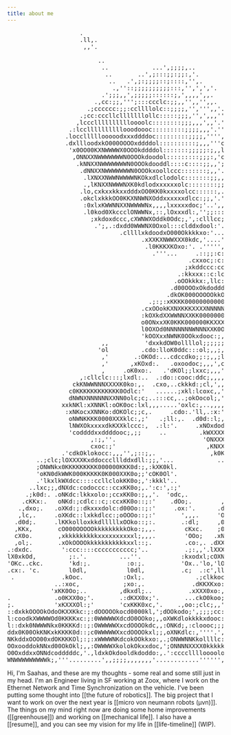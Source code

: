 ```yaml
---
title: about me
---
```

<pre class="ascii-art">
                    .                                                                                                       
                    .ll,.                                                                                                   
                     ,,'.                                                                                                   
                                                                                                                            
                         ..                                                                                                 
                          ..            ...',;;;;,..                                                                        
                           ..       ..',;:::;;:;;:,'.                                                                       
                            ..   .',;:;;;;::;::::,'',.                                                                      
                             .,''::;;;;;;;;;;:::,'',',','.                                                                    
                          .';;;,,',;;;;;::::::;,',,,,',,.                                                                   
                        .,cc:;;,''';:::ccclc:;;,,'',,'',,.                                                                  
                      .;cccccc:;;:ccllllolc::;;;;,'',''',,'..                                                               
                    .;cc:cccllclllllllollc:::::;;;,'',',,,'''.                                                              
                   ,lccclllllllllloooolc::::::::;;;,,,',,'.'''........                                                      
                 .:lccllllllllllooodoooc:::::::::;;;;,,,'.''',;::;,,,,,'.                                                   
                .locclllllooooodxxxddddoc:::::::::;;;;,'''',:::;,,''''''.                                                  
                .dxllloodxkO000OOOOxddddol::::::::::;,,,'''cxkko;''',,''''.                                                 
                 'x0OO00KXNWWWWX0OOOkddddol:::::::;;;;;:;,,lkkko,''',;,'''.                                                 
                  ,ONNXXNWWWWWWWN0OOOkdoodol:::::::::;;;:,'cxk0x:'''''''',.                                                 
                   .kNNXXNWWWWWWWN0OOOkdooddl::::c::::;;,,';dkOkc,,''','',.                                                 
                    .dNNXXNWWWWWWWN0OOOkxoollccc:::::::;,,'.;lllc;',,,,,,.                                                  
                     .lXNXXNWWNWWWWNKOkxdlclodolc:::::::;;,,'';:::;,,''..                                                   
                     .,lKNXXNWWWNXK0kdlodxxxxxxolc::::::::;;'..'.....                                                       
                    .lo,cxkxxkkxxdddxOO0KK0kxxxxolcc::::::,....'.                                                           
                    .okclxkkkOO0KKXNNWNXOddxxxxxxdlcc:;;,'.',,'..         .. .....                                          
                     :0xlxKWWNNXXNWWWWNx,,,,lxxxxxdoc;'..',,,,,....     ..        ..                                        
                     .l0kod0XkccclONWWNx,::,lOxxxdl:,'';;:::;'......  .            ..    ..                                 
                       ;xkdoxdccc,cXWNWXOddk0Odc;,',:clllcc;.. .......          ....'''',,''.                               
                        .';,.:dxdd0WWWNX0Oxol:::clddxdool:'.....  ..... .....',,,,,,,,,;,''''.                              
                               .cllllxkdoodxO000Okkkkxo:'........   .....''',,,,,,,,,;;,''''''.                             
                                     .xXXKXNWWXXX0kdc,'....'......  . .......,,,,,,,:;''.....''..''...                      
                                      .l0KKKXKOxo:'. .''''',;,'..............,,;;;;c;'.....'::,,,,,,,,.                     
                                        .'''...     .::;;:c:;;,'...........';:::::c;'.....;ol,,,''''',,'.                   
                                                  .cxxoc;:c:;::,.........';ccllc:c;'..',':kOl,,''','''',.                   
                                                 ;xkddccc:cc:;;;,,,'..',;codddocc;''.';;,:ddc,,'',;,..'''.                  
                                               .:kkxxx::c:lcccc:;,;::::lodddddll:,,'..''.,xOo;,,'','..','                   
                                              .oOOkkkx:,llc:;:clooooooddddxxollc,,,,......o0x:,,,''''',,.                   
                                             .d00OOOxOkdodddddoddddxkkkkkkkxocc;,,,,'......;:;,'',,,,,'.                    
                                            .dkOK000OOOOOkkOkxxxkOO00KKK000dcc;,,,,,''........',,'''....                    
                                       .;:;:xKKKK00000000000KKKXXXXNNXXKKK0occ;,,,,,,''...... .:l:;'''''.                   
                                     .cxOOokKXNXKKKXXXXNNNNNXXKK00000OOOkO0x:::,,,,,,,'''......cOxoc,'''.                   
                                     :kOXkdXXWWNNXXKK000000000000000KXKK0Okkl::;,,,,,,,','''''.,kOdl;'''.                   
                                     o0ONxxXK0KKK000000KKXXXXNNNXXX0KXXKKOkOxc::;,,,,,,,,,''''''o0xo:,''.                   
                                     l0OXOd0NNNNNNNWNNNXXK0Okxxdoolc:ckXX0Okko:::,,,,,,,,,,,,,,';kOdo;'''.                  
                                     'kOOXxxNWNK0OOkxdooc:;,,,,,,,;,,':OXKOkkxc;:;,',',,,,,,,,,,'l0kdc,''.                  
                          ,,          'dxxkdOW0ollllol;;;;;;;;;,,,,,,,'lKXOkxkd:::;,',,,,,,,,,,,';O0xo;''..                 
                         'ol         .cdo:lloK0ddc:::ol;,,;,,',;,;;;;,,,dXKOxxxl;::;,,,,,,,,,,,,''oKOd:.....                
                          ,'       .:OKOd:...cdccdko;;:;,,;lolll;;;,;;,,:kKOkxkxc:::,,,,,,,,,,,,,',loc;,'....               
                          ,'      ,xKOxd:.   .oxoodoc;,,,',cdc;::,;,,;,,'cOOkkxkd:::;,,,,,,,,,,,,,''oOdl:'..                
                          ,     .oK0xo:.   .'dKOl;;lxxc;,,,';c:ldldo:;,,,,oOkkkxxl;::;',,,,,,,,,,,,'cOkoc,...               
                    ,:cllclc:::;lxdl:..  .:do::cooc:ddc;,,,,,;;;::::;;,',';xOkkxxdc;::,,,,,,,,,,,,,'cOxl:,''.              
                  ckKNWWNNNXXXXK0ko:,.  .cxo,..ckkkd:;cl,',,,'',,,;::;,',,'ckOxdddo:::;,,,,,,,,,,,,,'cOxl:,''.              
                 c0KKKKKKKKKKKK0Odlc:'   ......;xkl:lcoxc,,',,',;''ldlllllclddollllc::;,''',,,,,,,',.,xkdl;''.              
                 dNWNXNNNNNNXXNN0olc;c;..:::cc,..;okOocol;,','.....,::ccccllllllc:cllccc:::;;:;;;,,'..coc;'.....            
               xxkNKl:xXNNKl:oOK0oc:lxl,,,.....'oxlc:,..,,,,''.....',,,,,,;;;;;::,;::::::cccclccc::;,;,',,,,,,,'''.         
                :xNKocxXNNKo:dOKOlc;;c,.     .cdo:.'ll,.:x:''.....',,,,,''''',,,''',,,,,,,,;;;;;;;;;,,,..cl;,,,,,','.       
                 oNWNKKKK0000XXXklc:,;'   .;ll:,.  .d0d::l;,,,:lolc:;;,,,'',,;,,'',,,,,,,,,,,',,',,,'''.:l,,,,,,'''',.      
                 lNWXOkxxxxdkKXXklccc:,  .:l:'.     .xNOxdodk0KOxxol:,,;clcc::;,,,,,,,;;;;,,,,,,,,,'.'.'lc,,,,:,.',','      
                 'coddddxxddddooc;,;;     ..         .kWXXXXXXKoldcol,'':oxxxddollc:;,,,''''',,;,,''''.'lc,,'''..''',.      
                       ,:;,''.                        'ONXXXXXKklol:cl;';ldddddddddolc;;;,''......  .....,;,,,,,','.        
                       cxoc:;'                         ,KNXXXXK0kolcclcclodddddddddolc;;;,''......  .................        
               .'cdkOklokocc:,,,'',;::;,.               ,k0KXXKKK00Okkxxddddddoooolc:;,''... .....        ........          
        ..;clc;lOXXXXKxddoccclllddxdll:;;,'...            ..'''''''''..''''...........    ........                          
        ;ONWNkx0KKKKKKKKK000000KKK0d:;,:kXK0kl.                        .'.........................                          
        'oKN0dkWWK000KKKKK0K000XXK0o;;'cOK0Ol'.                        .',;:::;,''...... .........                          
        .'lkxlkWXdcc::::ccllclokKK0o;,':kkkl'..                 .....  .,;;:cc:;'.....................                      
      ..lxc;;,dNXdc:codoccc::ccxKK0o;,.':c:',:;'             .cxO0Oo::c;,;::lll:,................''''.                      
     .;k0d:. .oNKdc:lkkxolo:;ccxKK0o:;,,'.  'odc,.          ,kKXX0olxxl;'.,::::;,................'''''.                     
    .cKKx:.   oNKd:;cdlc::c;:ccxKK0o::;:'    .dOo;.        ,OKXNXol0X0kxdlloooool:;;,,',;:cc:,'......',,,,,,......          
   .,dxo;.   .oXKd:;:dkxxxdolc:d00Oo::;:'     .ox:'.      .dKKXXO:l00000OOOOOOOOOOOkxxxxxkxl;'.....'cdddol:,,,,,,,'.        
   ,lc,.     .oXKdc::lxkkdlcc:;oOOOo::;:'       ',,,.     'O0O00x;l0000Okkkkkkkkkxdddddddo:,,..,;':xOOkkx:,,,,,,,,,,.       
  .d0d;.     .lKKkolloxkkdlllllxOOko::;:.       .:dl;     ,0K0O0d,;xOkkkkkkkkkxxxxdddddddo;,...,.:OOOkxx:',,'..'',,,'       
  ,KKx,       cO000OOOOOkkkkkkkkkOko:;,,.        cKxc.    ;0KO00d,.;dxddxxxxdddddolooooooc;'.....dOxxxkl',,'.''..',,'.      
  cX0o.       ,xkkkkkkkkkxxxxxxxxxxl;,,,.        'OOo;   .xNXKKx:,'.,ldooooooollllcllclllc,'....'xxoodd:',,.';,..',,.       
  ,ol;.       .xOkOOOOkkkkkkkkkkkxxl::;.         .co:,. .dXXXXk:,,''..,:ccccccccccc:::::::,'... ,kxdddl:',,'.''..','.       
.:dxdc.        ':ccc::::ccccccccccc;'..          .;:,,'.lXXXX0c,;,'','.......'',,,,;;;;,;;;,,'..dOxdxd:'',,,'.''',,.        
lX0xkOd,         ;:.'.         ...''.           :kxodxl;cOXNKl,;;;,,'.               ..........dOxddd:,'',,,,,,'.         
'OKc..ckc.       'kd:;.          :o:;.          'Ox..'lo,'lOOo;;;;;;,.                        .oOxdddc','',,,,,,'.           
.cx:. 'c.        l0dl,           l0dl,          .c;  .:c',ll:,,;,,;,.                        .lOxdddl:',,,'''...             
 .             .kOoc.           :Oxl;.              .;clkkoc;,,',,.                         ckdoddl;,,,,,,'.                
             ..:xoc,            ;xo:,.             .dKKXKxo:,''''.                         .clc:cc:',,,''.                 
            'xKK0Oo;..         ,dkxdl;..          .xXXX0xo:,,;,..                          ,oddoc,''',','.                  
.            .o0KXX0o;'.       .:dKXX0x;'.       ...ckO0koo;',;,.                           .okkkdc,''''''.                   
;.           'xKXXXOl:;'       'cxKKK0xc,'.    .,oo:;clc;,,',;,..                          .okkkdc,','..'....        .........
::dxkkOOOOkOdoOKXXKkc:;:dOOOOOkocd0000kl,';dOOkodo;',;;;;cc:;;,;cllllllccc:::clllllllcccc::dkkxdc:',,,'..',;;;;,,,;;;;;;;;''''
l:coodkXWWWWOd0KKKKxc:;:0WWWWWXdcdO0OOko;,,oXWKdlokkkkxdooc:;;.';::;coodooooddxolllc:cc:;;okxxxc:',,,''.';;;;;,,,,,;:;;;:;''..
l::dxk0NWWWNkx0KKKKd::;:OWWWWWXxcdOOOOkdc,,:ONKd;,:cloooc;;;:;,;:;'';:cc::::;;;,,,,,,,,,,,;::c:,'''..'..''''..','''''''''.',;,
ddx0K00OkKNKxkKKKK0d::;c0WWWWWXxcdOOOOkxl;;,oXNKdlc:,''''.',;;;,'........'.''''','''.';lc'',;;'''..,;;,,,,,,,...........,:cc::
NKkddxOOO00xdOKKKKOl;:;:xWWWWNKdcokOOkkxo:,.;ONWWNNKkollllc:,'',,;::::::ccccccc::cllc:lo:,,,,,'';;:;,;:cc:;;,'.........,cc,;;,
OOxooddokNNxd00OkOkl;,,:OWWWWXkolokOkxxdoc,';ONNNNXXXX0kkkkkkkkOOOxddkOOkkkkxxxoodddo::::llccc::;,;;;;;;,,,,,,',,'.....,:,,:;,
O0OxddxxONNdcodddddc,'.,ldxkOkdooldkdoddo:,.':cccclllloooololloool:;:cllc::cc::::;,,,'...''''',,'.',,,''',,,,,:;,,,'....,;,,,,
WNWWWWWWWWWk;,'''.........',,;;;;,,,,,,,'............'''''',,,;::,''''.'''',,'''''''''...'''.':::;'.......'',:c,,:cc::;;,,,,,,
</pre>

Hi, I'm Saahas, and these are my thoughts - some real and some still just in my head. I'm an Engineer living in SF working at Zoox, where I work on the Ethernet Network and Time Synchronization on the vehicle.
I've been putting some thought into [[the future of robotics]]. The big project that I want to work on over the next year is [[micro von neumann robots (µvn)]].
The things on my mind right now are doing some home improvements ([[greenhouse]]) and working on [[mechanical life]]. I also have a [[resume]], and you can see my vision for my life in [[life-timeline]] (WIP).